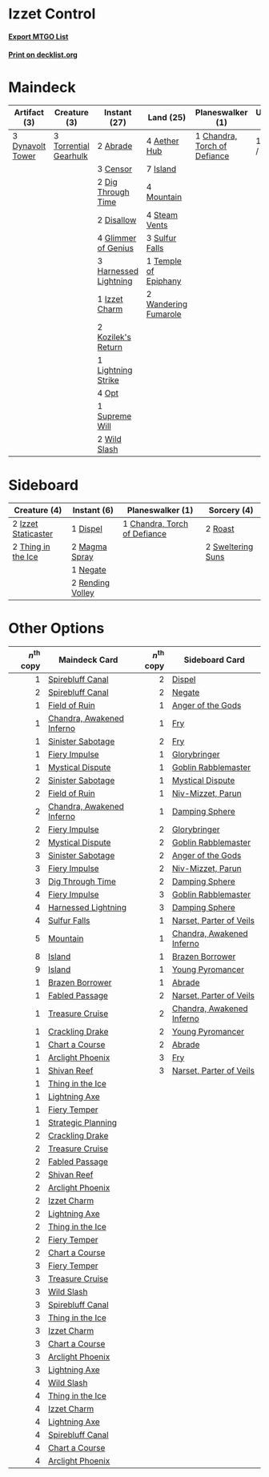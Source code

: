 # Izzet Control

#### [Export MTGO List](../collection/Izzet%20Control/Izzet%20Control.txt)
#### [Print on decklist.org](http://decklist.org/?deckmain=2%09Abrade%0A4%09Aether%20Hub%0A3%09Censor%0A1%09Chandra,%20Torch%20of%20Defiance%0A1%09Commit%20/%20Memory%0A2%09Dig%20Through%20Time%0A2%09Disallow%0A3%09Dynavolt%20Tower%0A4%09Glimmer%20of%20Genius%0A3%09Harnessed%20Lightning%0A7%09Island%0A1%09Izzet%20Charm%0A2%09Kozilek's%20Return%0A1%09Lightning%20Strike%0A4%09Mountain%0A4%09Opt%0A4%09Steam%20Vents%0A3%09Sulfur%20Falls%0A1%09Supreme%20Will%0A1%09Temple%20of%20Epiphany%0A3%09Torrential%20Gearhulk%0A2%09Wandering%20Fumarole%0A2%09Wild%20Slash&deckside=1%09Chandra,%20Torch%20of%20Defiance%0A1%09Dispel%0A2%09Izzet%20Staticaster%0A2%09Magma%20Spray%0A1%09Negate%0A2%09Rending%20Volley%0A2%09Roast%0A2%09Sweltering%20Suns%0A2%09Thing%20in%20the%20Ice)
# Maindeck

|                                       Artifact (3)                                        |                                          Creature (3)                                          |                                          Instant (27)                                          |                                           Land (25)                                           |                                           Planeswalker (1)                                            |   Unknown (1)   |
|-------------------------------------------------------------------------------------------|------------------------------------------------------------------------------------------------|------------------------------------------------------------------------------------------------|-----------------------------------------------------------------------------------------------|-------------------------------------------------------------------------------------------------------|-----------------|
|3 [Dynavolt Tower](http://gatherer.wizards.com/Pages/Card/Details.aspx?multiverseid=417781)|3 [Torrential Gearhulk](http://gatherer.wizards.com/Pages/Card/Details.aspx?multiverseid=417640)|2 [Abrade](http://gatherer.wizards.com/Pages/Card/Details.aspx?multiverseid=430772)             |4 [Aether Hub](http://gatherer.wizards.com/Pages/Card/Details.aspx?multiverseid=417815)        |1 [Chandra, Torch of Defiance](http://gatherer.wizards.com/Pages/Card/Details.aspx?multiverseid=417683)|1 Commit / Memory|
|                                                                                           |                                                                                                |3 [Censor](http://gatherer.wizards.com/Pages/Card/Details.aspx?multiverseid=426748)             |7 [Island](http://gatherer.wizards.com/Pages/Card/Details.aspx?multiverseid=439857)            |                                                                                                       |                 |
|                                                                                           |                                                                                                |2 [Dig Through Time](http://gatherer.wizards.com/Pages/Card/Details.aspx?multiverseid=386518)   |4 [Mountain](http://gatherer.wizards.com/Pages/Card/Details.aspx?multiverseid=439859)          |                                                                                                       |                 |
|                                                                                           |                                                                                                |2 [Disallow](http://gatherer.wizards.com/Pages/Card/Details.aspx?multiverseid=423698)           |4 [Steam Vents](http://gatherer.wizards.com/Pages/Card/Details.aspx?multiverseid=405109)       |                                                                                                       |                 |
|                                                                                           |                                                                                                |4 [Glimmer of Genius](http://gatherer.wizards.com/Pages/Card/Details.aspx?multiverseid=417622)  |3 [Sulfur Falls](http://gatherer.wizards.com/Pages/Card/Details.aspx?multiverseid=443135)      |                                                                                                       |                 |
|                                                                                           |                                                                                                |3 [Harnessed Lightning](http://gatherer.wizards.com/Pages/Card/Details.aspx?multiverseid=417690)|1 [Temple of Epiphany](http://gatherer.wizards.com/Pages/Card/Details.aspx?multiverseid=442808)|                                                                                                       |                 |
|                                                                                           |                                                                                                |1 [Izzet Charm](http://gatherer.wizards.com/Pages/Card/Details.aspx?multiverseid=338413)        |2 [Wandering Fumarole](http://gatherer.wizards.com/Pages/Card/Details.aspx?multiverseid=407692)|                                                                                                       |                 |
|                                                                                           |                                                                                                |2 [Kozilek's Return](http://gatherer.wizards.com/Pages/Card/Details.aspx?multiverseid=407608)   |                                                                                               |                                                                                                       |                 |
|                                                                                           |                                                                                                |1 [Lightning Strike](http://gatherer.wizards.com/Pages/Card/Details.aspx?multiverseid=383299)   |                                                                                               |                                                                                                       |                 |
|                                                                                           |                                                                                                |4 [Opt](http://gatherer.wizards.com/Pages/Card/Details.aspx?multiverseid=442948)                |                                                                                               |                                                                                                       |                 |
|                                                                                           |                                                                                                |1 [Supreme Will](http://gatherer.wizards.com/Pages/Card/Details.aspx?multiverseid=430738)       |                                                                                               |                                                                                                       |                 |
|                                                                                           |                                                                                                |2 [Wild Slash](http://gatherer.wizards.com/Pages/Card/Details.aspx?multiverseid=391959)         |                                                                                               |                                                                                                       |                 |


# Sideboard

|                                         Creature (4)                                         |                                        Instant (6)                                        |                                           Planeswalker (1)                                            |                                        Sorcery (4)                                         |
|----------------------------------------------------------------------------------------------|-------------------------------------------------------------------------------------------|-------------------------------------------------------------------------------------------------------|--------------------------------------------------------------------------------------------|
|2 [Izzet Staticaster](http://gatherer.wizards.com/Pages/Card/Details.aspx?multiverseid=253638)|1 [Dispel](http://gatherer.wizards.com/Pages/Card/Details.aspx?multiverseid=401858)        |1 [Chandra, Torch of Defiance](http://gatherer.wizards.com/Pages/Card/Details.aspx?multiverseid=417683)|2 [Roast](http://gatherer.wizards.com/Pages/Card/Details.aspx?multiverseid=394667)          |
|2 [Thing in the Ice](http://gatherer.wizards.com/Pages/Card/Details.aspx?multiverseid=409836) |2 [Magma Spray](http://gatherer.wizards.com/Pages/Card/Details.aspx?multiverseid=426843)   |                                                                                                       |2 [Sweltering Suns](http://gatherer.wizards.com/Pages/Card/Details.aspx?multiverseid=426851)|
|                                                                                              |1 [Negate](http://gatherer.wizards.com/Pages/Card/Details.aspx?multiverseid=423707)        |                                                                                                       |                                                                                            |
|                                                                                              |2 [Rending Volley](http://gatherer.wizards.com/Pages/Card/Details.aspx?multiverseid=394663)|                                                                                                       |                                                                                            |


# Other Options

|*n*<sup>th</sup> copy|                                           Maindeck Card                                            |*n*<sup>th</sup> copy|                                           Sideboard Card                                           |
|--------------------:|----------------------------------------------------------------------------------------------------|--------------------:|----------------------------------------------------------------------------------------------------|
|                    1|[Spirebluff Canal](http://gatherer.wizards.com/Pages/Card/Details.aspx?multiverseid=417822)         |                    2|[Dispel](http://gatherer.wizards.com/Pages/Card/Details.aspx?multiverseid=401858)                   |
|                    2|[Spirebluff Canal](http://gatherer.wizards.com/Pages/Card/Details.aspx?multiverseid=417822)         |                    2|[Negate](http://gatherer.wizards.com/Pages/Card/Details.aspx?multiverseid=423707)                   |
|                    1|[Field of Ruin](http://gatherer.wizards.com/Pages/Card/Details.aspx?multiverseid=435415)            |                    1|[Anger of the Gods](http://gatherer.wizards.com/Pages/Card/Details.aspx?multiverseid=438682)        |
|                    1|[Chandra, Awakened Inferno](http://gatherer.wizards.com/Pages/Card/Details.aspx?multiverseid=466881)|                    1|[Fry](http://gatherer.wizards.com/Pages/Card/Details.aspx?multiverseid=466894)                      |
|                    1|[Sinister Sabotage](http://gatherer.wizards.com/Pages/Card/Details.aspx?multiverseid=452804)        |                    2|[Fry](http://gatherer.wizards.com/Pages/Card/Details.aspx?multiverseid=466894)                      |
|                    1|[Fiery Impulse](http://gatherer.wizards.com/Pages/Card/Details.aspx?multiverseid=398516)            |                    1|[Glorybringer](http://gatherer.wizards.com/Pages/Card/Details.aspx?multiverseid=426836)             |
|                    1|[Mystical Dispute](http://gatherer.wizards.com/Pages/Card/Details.aspx?multiverseid=473020)         |                    1|[Goblin Rabblemaster](http://gatherer.wizards.com/Pages/Card/Details.aspx?multiverseid=438486)      |
|                    2|[Sinister Sabotage](http://gatherer.wizards.com/Pages/Card/Details.aspx?multiverseid=452804)        |                    1|[Mystical Dispute](http://gatherer.wizards.com/Pages/Card/Details.aspx?multiverseid=473020)         |
|                    2|[Field of Ruin](http://gatherer.wizards.com/Pages/Card/Details.aspx?multiverseid=435415)            |                    1|[Niv-Mizzet, Parun](http://gatherer.wizards.com/Pages/Card/Details.aspx?multiverseid=452942)        |
|                    2|[Chandra, Awakened Inferno](http://gatherer.wizards.com/Pages/Card/Details.aspx?multiverseid=466881)|                    1|[Damping Sphere](http://gatherer.wizards.com/Pages/Card/Details.aspx?multiverseid=443101)           |
|                    2|[Fiery Impulse](http://gatherer.wizards.com/Pages/Card/Details.aspx?multiverseid=398516)            |                    2|[Glorybringer](http://gatherer.wizards.com/Pages/Card/Details.aspx?multiverseid=426836)             |
|                    2|[Mystical Dispute](http://gatherer.wizards.com/Pages/Card/Details.aspx?multiverseid=473020)         |                    2|[Goblin Rabblemaster](http://gatherer.wizards.com/Pages/Card/Details.aspx?multiverseid=438486)      |
|                    3|[Sinister Sabotage](http://gatherer.wizards.com/Pages/Card/Details.aspx?multiverseid=452804)        |                    2|[Anger of the Gods](http://gatherer.wizards.com/Pages/Card/Details.aspx?multiverseid=438682)        |
|                    3|[Fiery Impulse](http://gatherer.wizards.com/Pages/Card/Details.aspx?multiverseid=398516)            |                    2|[Niv-Mizzet, Parun](http://gatherer.wizards.com/Pages/Card/Details.aspx?multiverseid=452942)        |
|                    3|[Dig Through Time](http://gatherer.wizards.com/Pages/Card/Details.aspx?multiverseid=386518)         |                    2|[Damping Sphere](http://gatherer.wizards.com/Pages/Card/Details.aspx?multiverseid=443101)           |
|                    4|[Fiery Impulse](http://gatherer.wizards.com/Pages/Card/Details.aspx?multiverseid=398516)            |                    3|[Goblin Rabblemaster](http://gatherer.wizards.com/Pages/Card/Details.aspx?multiverseid=438486)      |
|                    4|[Harnessed Lightning](http://gatherer.wizards.com/Pages/Card/Details.aspx?multiverseid=417690)      |                    3|[Damping Sphere](http://gatherer.wizards.com/Pages/Card/Details.aspx?multiverseid=443101)           |
|                    4|[Sulfur Falls](http://gatherer.wizards.com/Pages/Card/Details.aspx?multiverseid=443135)             |                    1|[Narset, Parter of Veils](http://gatherer.wizards.com/Pages/Card/Details.aspx?multiverseid=460988)  |
|                    5|[Mountain](http://gatherer.wizards.com/Pages/Card/Details.aspx?multiverseid=439859)                 |                    1|[Chandra, Awakened Inferno](http://gatherer.wizards.com/Pages/Card/Details.aspx?multiverseid=466881)|
|                    8|[Island](http://gatherer.wizards.com/Pages/Card/Details.aspx?multiverseid=439857)                   |                    1|[Brazen Borrower](http://gatherer.wizards.com/Pages/Card/Details.aspx?multiverseid=473001)          |
|                    9|[Island](http://gatherer.wizards.com/Pages/Card/Details.aspx?multiverseid=439857)                   |                    1|[Young Pyromancer](http://gatherer.wizards.com/Pages/Card/Details.aspx?multiverseid=426592)         |
|                    1|[Brazen Borrower](http://gatherer.wizards.com/Pages/Card/Details.aspx?multiverseid=473001)          |                    1|[Abrade](http://gatherer.wizards.com/Pages/Card/Details.aspx?multiverseid=430772)                   |
|                    1|[Fabled Passage](http://gatherer.wizards.com/Pages/Card/Details.aspx?multiverseid=473206)           |                    2|[Narset, Parter of Veils](http://gatherer.wizards.com/Pages/Card/Details.aspx?multiverseid=460988)  |
|                    1|[Treasure Cruise](http://gatherer.wizards.com/Pages/Card/Details.aspx?multiverseid=420718)          |                    2|[Chandra, Awakened Inferno](http://gatherer.wizards.com/Pages/Card/Details.aspx?multiverseid=466881)|
|                    1|[Crackling Drake](http://gatherer.wizards.com/Pages/Card/Details.aspx?multiverseid=452913)          |                    2|[Young Pyromancer](http://gatherer.wizards.com/Pages/Card/Details.aspx?multiverseid=426592)         |
|                    1|[Chart a Course](http://gatherer.wizards.com/Pages/Card/Details.aspx?multiverseid=435200)           |                    2|[Abrade](http://gatherer.wizards.com/Pages/Card/Details.aspx?multiverseid=430772)                   |
|                    1|[Arclight Phoenix](http://gatherer.wizards.com/Pages/Card/Details.aspx?multiverseid=452841)         |                    3|[Fry](http://gatherer.wizards.com/Pages/Card/Details.aspx?multiverseid=466894)                      |
|                    1|[Shivan Reef](http://gatherer.wizards.com/Pages/Card/Details.aspx?multiverseid=129731)              |                    3|[Narset, Parter of Veils](http://gatherer.wizards.com/Pages/Card/Details.aspx?multiverseid=460988)  |
|                    1|[Thing in the Ice](http://gatherer.wizards.com/Pages/Card/Details.aspx?multiverseid=409836)         |                     |                                                                                                    |
|                    1|[Lightning Axe](http://gatherer.wizards.com/Pages/Card/Details.aspx?multiverseid=409925)            |                     |                                                                                                    |
|                    1|[Fiery Temper](http://gatherer.wizards.com/Pages/Card/Details.aspx?multiverseid=409908)             |                     |                                                                                                    |
|                    1|[Strategic Planning](http://gatherer.wizards.com/Pages/Card/Details.aspx?multiverseid=376525)       |                     |                                                                                                    |
|                    2|[Crackling Drake](http://gatherer.wizards.com/Pages/Card/Details.aspx?multiverseid=452913)          |                     |                                                                                                    |
|                    2|[Treasure Cruise](http://gatherer.wizards.com/Pages/Card/Details.aspx?multiverseid=420718)          |                     |                                                                                                    |
|                    2|[Fabled Passage](http://gatherer.wizards.com/Pages/Card/Details.aspx?multiverseid=473206)           |                     |                                                                                                    |
|                    2|[Shivan Reef](http://gatherer.wizards.com/Pages/Card/Details.aspx?multiverseid=129731)              |                     |                                                                                                    |
|                    2|[Arclight Phoenix](http://gatherer.wizards.com/Pages/Card/Details.aspx?multiverseid=452841)         |                     |                                                                                                    |
|                    2|[Izzet Charm](http://gatherer.wizards.com/Pages/Card/Details.aspx?multiverseid=338413)              |                     |                                                                                                    |
|                    2|[Lightning Axe](http://gatherer.wizards.com/Pages/Card/Details.aspx?multiverseid=409925)            |                     |                                                                                                    |
|                    2|[Thing in the Ice](http://gatherer.wizards.com/Pages/Card/Details.aspx?multiverseid=409836)         |                     |                                                                                                    |
|                    2|[Fiery Temper](http://gatherer.wizards.com/Pages/Card/Details.aspx?multiverseid=409908)             |                     |                                                                                                    |
|                    2|[Chart a Course](http://gatherer.wizards.com/Pages/Card/Details.aspx?multiverseid=435200)           |                     |                                                                                                    |
|                    3|[Fiery Temper](http://gatherer.wizards.com/Pages/Card/Details.aspx?multiverseid=409908)             |                     |                                                                                                    |
|                    3|[Treasure Cruise](http://gatherer.wizards.com/Pages/Card/Details.aspx?multiverseid=420718)          |                     |                                                                                                    |
|                    3|[Wild Slash](http://gatherer.wizards.com/Pages/Card/Details.aspx?multiverseid=391959)               |                     |                                                                                                    |
|                    3|[Spirebluff Canal](http://gatherer.wizards.com/Pages/Card/Details.aspx?multiverseid=417822)         |                     |                                                                                                    |
|                    3|[Thing in the Ice](http://gatherer.wizards.com/Pages/Card/Details.aspx?multiverseid=409836)         |                     |                                                                                                    |
|                    3|[Izzet Charm](http://gatherer.wizards.com/Pages/Card/Details.aspx?multiverseid=338413)              |                     |                                                                                                    |
|                    3|[Chart a Course](http://gatherer.wizards.com/Pages/Card/Details.aspx?multiverseid=435200)           |                     |                                                                                                    |
|                    3|[Arclight Phoenix](http://gatherer.wizards.com/Pages/Card/Details.aspx?multiverseid=452841)         |                     |                                                                                                    |
|                    3|[Lightning Axe](http://gatherer.wizards.com/Pages/Card/Details.aspx?multiverseid=409925)            |                     |                                                                                                    |
|                    4|[Wild Slash](http://gatherer.wizards.com/Pages/Card/Details.aspx?multiverseid=391959)               |                     |                                                                                                    |
|                    4|[Thing in the Ice](http://gatherer.wizards.com/Pages/Card/Details.aspx?multiverseid=409836)         |                     |                                                                                                    |
|                    4|[Izzet Charm](http://gatherer.wizards.com/Pages/Card/Details.aspx?multiverseid=338413)              |                     |                                                                                                    |
|                    4|[Lightning Axe](http://gatherer.wizards.com/Pages/Card/Details.aspx?multiverseid=409925)            |                     |                                                                                                    |
|                    4|[Spirebluff Canal](http://gatherer.wizards.com/Pages/Card/Details.aspx?multiverseid=417822)         |                     |                                                                                                    |
|                    4|[Chart a Course](http://gatherer.wizards.com/Pages/Card/Details.aspx?multiverseid=435200)           |                     |                                                                                                    |
|                    4|[Arclight Phoenix](http://gatherer.wizards.com/Pages/Card/Details.aspx?multiverseid=452841)         |                     |                                                                                                    |

